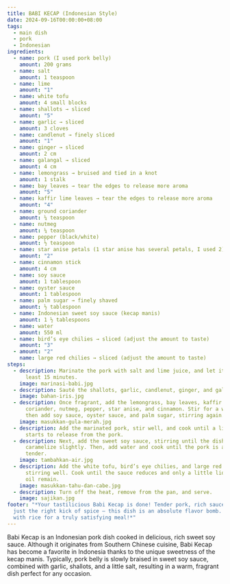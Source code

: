 ```yaml
---
title: BABI KECAP (Indonesian Style)
date: 2024-09-16T00:00:00+08:00
tags:
  - main dish
  - pork
  - Indonesian
ingredients:
  - name: pork (I used pork belly)
    amount: 200 grams
  - name: salt
    amount: 1 teaspoon
  - name: lime
    amount: "1"
  - name: white tofu
    amount: 4 small blocks
  - name: shallots → sliced
    amount: "5"
  - name: garlic → sliced
    amount: 3 cloves
  - name: candlenut → finely sliced
    amount: "1"
  - name: ginger → sliced
    amount: 2 cm
  - name: galangal → sliced
    amount: 4 cm
  - name: lemongrass → bruised and tied in a knot
    amount: 1 stalk
  - name: bay leaves → tear the edges to release more aroma
    amount: "5"
  - name: kaffir lime leaves → tear the edges to release more aroma
    amount: "4"
  - name: ground coriander
    amount: ¼ teaspoon
  - name: nutmeg
    amount: ¼ teaspoon
  - name: pepper (black/white)
    amount: ½ teaspoon
  - name: star anise petals (1 star anise has several petals, I used 2)
    amount: "2"
  - name: cinnamon stick
    amount: 4 cm
  - name: soy sauce
    amount: 1 tablespoon
  - name: oyster sauce
    amount: 1 tablespoon
  - name: palm sugar → finely shaved
    amount: ½ tablespoon
  - name: Indonesian sweet soy sauce (kecap manis)
    amount: 1 ½ tablespoons
  - name: water
    amount: 550 ml
  - name: bird’s eye chilies → sliced (adjust the amount to taste)
    amount: "3"
  - amount: "2"
    name: large red chilies → sliced (adjust the amount to taste)
steps:
  - description: Marinate the pork with salt and lime juice, and let it sit for at
      least 15 minutes.
    image: marinasi-babi.jpg
  - description: Sauté the shallots, garlic, candlenut, ginger, and galangal until fragrant.
    image: bahan-iris.jpg
  - description: Once fragrant, add the lemongrass, bay leaves, kaffir lime leaves,
      coriander, nutmeg, pepper, star anise, and cinnamon. Stir for a while,
      then add soy sauce, oyster sauce, and palm sugar, stirring again.
    image: masukkan-gula-merah.jpg
  - description: Add the marinated pork, stir well, and cook until a little oil
      starts to release from the pork.
  - description: Next, add the sweet soy sauce, stirring until the dish starts to
      caramelize slightly. Then, add water and cook until the pork is almost
      tender.
    image: tambahkan-air.jpg
  - description: Add the white tofu, bird’s eye chilies, and large red chilies,
      stirring well. Cook until the sauce reduces and only a little liquid and
      oil remain.
    image: masukkan-tahu-dan-cabe.jpg
  - description: Turn off the heat, remove from the pan, and serve.
    image: sajikan.jpg
footer: "*Your tastilicious Babi Kecap is done! Tender pork, rich sauce, and
  just the right kick of spice — this dish is an absolute flavor bomb. Serve it
  with rice for a truly satisfying meal!*"
---
```

Babi Kecap is an Indonesian pork dish cooked in delicious, rich sweet soy sauce. Although it originates from Southern Chinese cuisine, Babi Kecap has become a favorite in Indonesia thanks to the unique sweetness of the kecap manis. Typically, pork belly is slowly braised in sweet soy sauce, combined with garlic, shallots, and a little salt, resulting in a warm, fragrant dish perfect for any occasion.
